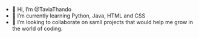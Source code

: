 - 👋 Hi, I’m @TaviaThando
- 🌱 I’m currently learning Python, Java, HTML and CSS
- 💞️ I’m looking to collaborate on samll projects that would help me grow in the world of coding.


<!---
TaviaThando/TaviaThando is a ✨ special ✨ repository because its `README.md` (this file) appears on your GitHub profile.
You can click the Preview link to take a look at your changes.
--->
